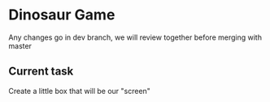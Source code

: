# Dinosaur Game
Any changes go in dev branch, we will review together before merging with master
## Current task
Create a little box that will be our "screen"
